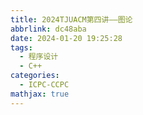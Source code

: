 ```yaml
---
title: 2024TJUACM第四讲——图论
abbrlink: dc48aba
date: 2024-01-20 19:25:28
tags:
  - 程序设计
  - C++
categories:
  - ICPC-CCPC
mathjax: true
---
```

